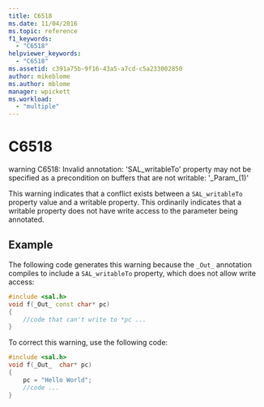 ```yaml
---
title: C6518
ms.date: 11/04/2016
ms.topic: reference
f1_keywords:
  - "C6518"
helpviewer_keywords:
  - "C6518"
ms.assetid: c391a75b-9f16-43a5-a7cd-c5a233002850
author: mikeblome
ms.author: mblome
manager: wpickett
ms.workload:
  - "multiple"
---
```

# C6518
warning C6518: Invalid annotation: 'SAL_writableTo' property may not be specified as a precondition on buffers that are not writable: '\_Param\_(1)'

 This warning indicates that a conflict exists between a `SAL_writableTo` property value and a writable property. This ordinarily indicates that a writable property does not have write access to the parameter being annotated.

## Example
 The following code generates this warning because the `_Out_` annotation compiles to include a `SAL_writableTo` property, which does not allow write access:

```cpp
#include <sal.h>
void f(_Out_ const char* pc)
{
    //code that can't write to *pc ...
}
```

 To correct this warning, use the following code:

```cpp
#include <sal.h>
void f(_Out_  char* pc)
{
    pc = "Hello World";
    //code ...
}
```